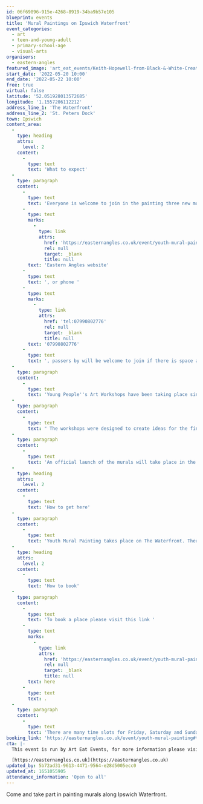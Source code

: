 ```yaml
---
id: 06f69896-915e-4268-8919-34ba9b57e105
blueprint: events
title: 'Mural Paintings on Ipswich Waterfront'
event_categories:
  - art
  - teen-and-young-adult
  - primary-school-age
  - visual-arts
organisers:
  - eastern-angles
featured_image: 'art_eat_events/Keith-Hopewell-from-Black-&-White-Creatives-who-have-been-delivering-art-workshops-at-The-Kurdish-Mosque-and-Eastern-Angles,-and-will-be-painting-a-mural-with-volunteers-on-St-Peters-Dock-13,14,15,-20,-21,-.jpg'
start_date: '2022-05-20 10:00'
end_date: '2022-05-22 10:00'
free: true
virtual: false
latitude: '52.051928013572685'
longitude: '1.1557206112212'
address_line_1: 'The Waterfront'
address_line_2: 'St. Peters Dock'
town: Ipswich
content_area:
  -
    type: heading
    attrs:
      level: 2
    content:
      -
        type: text
        text: 'What to expect'
  -
    type: paragraph
    content:
      -
        type: text
        text: 'Everyone is welcome to join in the painting three new murals at Ipswich Waterfront. The murals will be painted during two weekends in May on the hoardings on St. Peters Dock. Just book a time slot to take part by visiting the '
      -
        type: text
        marks:
          -
            type: link
            attrs:
              href: 'https://easternangles.co.uk/event/youth-mural-painting#tab-0=dates-and-times'
              rel: null
              target: _blank
              title: null
        text: 'Eastern Angles website'
      -
        type: text
        text: ', or phone '
      -
        type: text
        marks:
          -
            type: link
            attrs:
              href: 'tel:07990802776'
              rel: null
              target: _blank
              title: null
        text: '07990802776'
      -
        type: text
        text: ', passers by will be welcome to join if there is space available. '
  -
    type: paragraph
    content:
      -
        type: text
        text: 'Young People''s Art Workshops have been taking place since February with artists Lily Hammond, Frederico Ramos, Verity Slade, Keith Hopewell and Nikki Goldup for young people from local organisations in Ipswich including Acycle (African and Caribbean Youth Creative Learning Experience), Karibu Supplementary School, The Kurdish Mosque Youth Group, as well as young people at The Hive and Eastern Angles Centre.'
  -
    type: paragraph
    content:
      -
        type: text
        text: " The workshops were designed to create ideas for the final artwork and give young people involved an opportunity to inspire the community through public art.\_"
  -
    type: paragraph
    content:
      -
        type: text
        text: 'An official launch of the murals will take place in the morning of Saturday the 28th May 2022, at 10am at St.Peters Dock everyone is welcome!'
  -
    type: heading
    attrs:
      level: 2
    content:
      -
        type: text
        text: 'How to get here'
  -
    type: paragraph
    content:
      -
        type: text
        text: 'Youth Mural Painting takes place on The Waterfront. There are car parks close to the event either by the student dorms or at St Peters Dock car park.'
  -
    type: heading
    attrs:
      level: 2
    content:
      -
        type: text
        text: 'How to book'
  -
    type: paragraph
    content:
      -
        type: text
        text: 'To book a place please visit this link '
      -
        type: text
        marks:
          -
            type: link
            attrs:
              href: 'https://easternangles.co.uk/event/youth-mural-painting#tab-0=dates-and-times'
              rel: null
              target: _blank
              title: null
        text: here
      -
        type: text
        text: .
  -
    type: paragraph
    content:
      -
        type: text
        text: 'There are many time slots for Friday, Saturday and Sunday for the weekends of the 13th and the 20th May. '
booking_link: 'https://easternangles.co.uk/event/youth-mural-painting#tab-0=dates-and-times'
cta: |-
  This event is run by Art Eat Events, for more information please visit:

  [https://easternangles.co.uk](https://easternangles.co.uk)
updated_by: 5b72ad31-9613-4471-9564-e28d5005ecc0
updated_at: 1651055905
attendance_information: 'Open to all'
---
```

Come and take part in painting murals along Ipswich Waterfront.